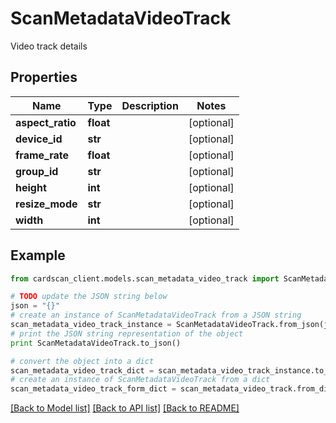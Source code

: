 # ScanMetadataVideoTrack

Video track details

## Properties
Name | Type | Description | Notes
------------ | ------------- | ------------- | -------------
**aspect_ratio** | **float** |  | [optional] 
**device_id** | **str** |  | [optional] 
**frame_rate** | **float** |  | [optional] 
**group_id** | **str** |  | [optional] 
**height** | **int** |  | [optional] 
**resize_mode** | **str** |  | [optional] 
**width** | **int** |  | [optional] 

## Example

```python
from cardscan_client.models.scan_metadata_video_track import ScanMetadataVideoTrack

# TODO update the JSON string below
json = "{}"
# create an instance of ScanMetadataVideoTrack from a JSON string
scan_metadata_video_track_instance = ScanMetadataVideoTrack.from_json(json)
# print the JSON string representation of the object
print ScanMetadataVideoTrack.to_json()

# convert the object into a dict
scan_metadata_video_track_dict = scan_metadata_video_track_instance.to_dict()
# create an instance of ScanMetadataVideoTrack from a dict
scan_metadata_video_track_form_dict = scan_metadata_video_track.from_dict(scan_metadata_video_track_dict)
```
[[Back to Model list]](../README.md#documentation-for-models) [[Back to API list]](../README.md#documentation-for-api-endpoints) [[Back to README]](../README.md)


